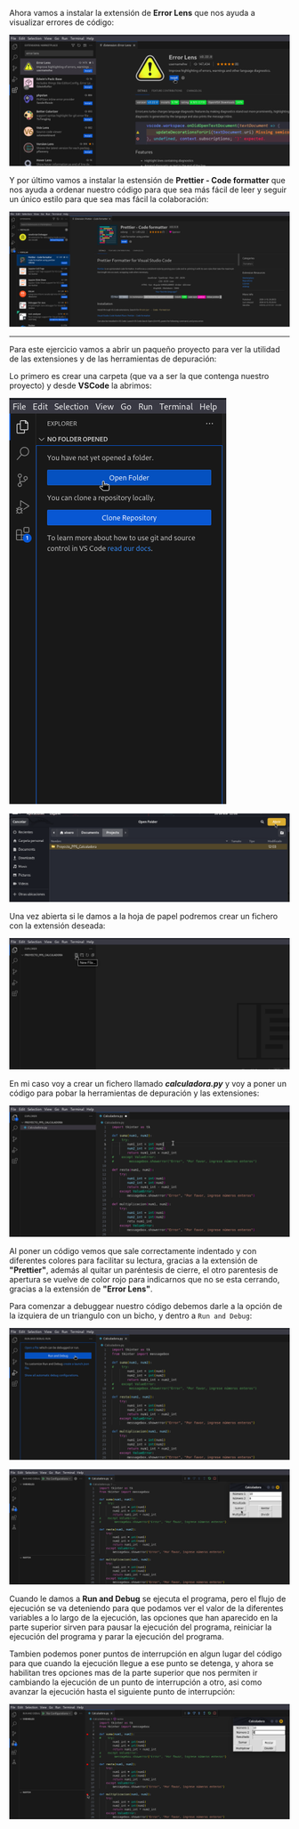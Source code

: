 
Ahora vamos a instalar la extensión de **Error Lens** que nos ayuda a visualizar errores de código:

![SonarLint](./Imagenes/2.3.png)

Y por último vamos a instalar la estensión de **Prettier - Code formatter** que nos ayuda a ordenar nuestro código para que sea más fácil de leer y seguir un único estilo para que sea mas fácil la colaboración:

![Prettier](./Imagenes/2.4.png)

---

Para este ejercicio vamos a abrir un paqueño proyecto para ver la utilidad de las extensiones y de las herramientas de depuración:

Lo primero es crear una carpeta (que va a ser la que contenga nuestro proyecto) y desde **VSCode** la abrimos:

![Abrir carpeta](./Imagenes/3.1.png)

![Abrir carpeta](./Imagenes/3.2.png)

Una vez abierta si le damos a la hoja de papel podremos crear un fichero con la extensión deseada:

![Crear archivo](./Imagenes/3.2.1.png)

En mi caso voy a crear un fichero llamado **_calculadora.py_** y voy a poner un código para pobar la herramientas de depuración y las extensiones:

![Cargando archivo](./Imagenes/3.3.png)

Al poner un código vemos que sale correctamente indentado y con diferentes colores para facilitar su lectura, gracias a la extensión de **"Prettier"**, además al quitar un paréntesis de cierre, el otro parentesis de apertura se vuelve de color rojo para indicarnos que no se esta cerrando, gracias a la extensión de **"Error Lens"**.

Para comenzar a debuggear nuestro código debemos darle a la opción de la izquiera de un triangulo con un bicho, y dentro a `Run and Debug`:

![Run-and-Debug](./Imagenes/3.4.png)

![Debug](./Imagenes/3.5.png)

Cuando le damos a **Run and Debug** se ejecuta el programa, pero el flujo de ejecución se va deteniendo para que podamos ver el valor de la diferentes variables a lo largo de la ejecución, las opciones que han aparecido en la parte superior sirven para pausar la ejecución del programa, reiniciar la ejecución del programa y parar la ejecución del programa.

Tambien podemos poner puntos de interrupción en algun lugar del código para que cuando la ejecución llegue a ese punto se detenga, y ahora se habilitan tres opciones mas de la parte superior que nos permiten ir cambiando la ejecución de un punto de interrupción a otro, asi como avanzar la ejecución hasta el siguiente punto de interrupción:

![Puntos-interrupción](./Imagenes/3.6.png)

